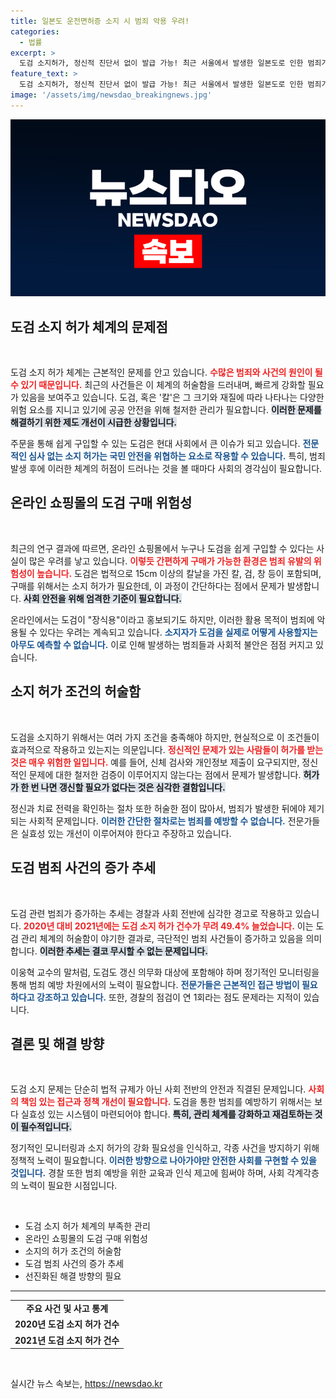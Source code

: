 ```yaml
---
title: 일본도 운전면허증 소지 시 범죄 악용 우려!
categories:
  - 법률
excerpt: >
  도검 소지허가, 정신적 진단서 없이 발급 가능! 최근 서울에서 발생한 일본도로 인한 범죄가 논란이 되고 있다. 도검 구매 절차의 허점이 드러나며, 관리 체계 강화 필요성이 대두됐다.
feature_text: >
  도검 소지허가, 정신적 진단서 없이 발급 가능! 최근 서울에서 발생한 일본도로 인한 범죄가 논란이 되고 있다. 도검 구매 절차의 허점이 드러나며, 관리 체계 강화 필요성이 대두됐다.
image: '/assets/img/newsdao_breakingnews.jpg'
---
```


<p><img src="/assets/img/newsdao_breakingnews.jpg" alt="cryptoinkorea 속보" /></p>

<h2 data-ke-size="size26">도검 소지 허가 체계의 문제점</h2>

<p data-ke-size="size16">&nbsp;</p>

<p>도검 소지 허가 체계는 근본적인 문제를 안고 있습니다. <b><span style="color: #ee2323;">수많은 범죄와 사건의 원인이 될 수 있기 때문입니다.</span></b> 최근의 사건들은 이 체계의 허술함을 드러내며, 빠르게 강화할 필요가 있음을 보여주고 있습니다. 도검, 혹은 '칼'은 그 크기와 재질에 따라 나타나는 다양한 위험 요소를 지니고 있기에 공공 안전을 위해 철저한 관리가 필요합니다. <b><span style="background-color: #21538527;">이러한 문제를 해결하기 위한 제도 개선이 시급한 상황입니다.</span></b></p>

<p>주문을 통해 쉽게 구입할 수 있는 도검은 현대 사회에서 큰 이슈가 되고 있습니다. <b><span style="color: #1a5490;">전문적인 심사 없는 소지 허가는 국민 안전을 위협하는 요소로 작용할 수 있습니다.</span></b> 특히, 범죄 발생 후에 이러한 체계의 허점이 드러나는 것을 볼 때마다 사회의 경각심이 필요합니다.</p>

<h2 data-ke-size="size26">온라인 쇼핑몰의 도검 구매 위험성</h2>

<p data-ke-size="size16">&nbsp;</p>

<p>최근의 연구 결과에 따르면, 온라인 쇼핑몰에서 누구나 도검을 쉽게 구입할 수 있다는 사실이 많은 우려를 낳고 있습니다. <b><span style="color: #ee2323;">이렇듯 간편하게 구매가 가능한 환경은 범죄 유발의 위험성이 높습니다.</span></b> 도검은 법적으로 15cm 이상의 칼날을 가진 칼, 검, 창 등이 포함되며, 구매를 위해서는 소지 허가가 필요한데, 이 과정이 간단하다는 점에서 문제가 발생합니다. <b><span style="background-color: #21538527;">사회 안전을 위해 엄격한 기준이 필요합니다.</span></b></p>

<p>온라인에서는 도검이 "장식용"이라고 홍보되기도 하지만, 이러한 활용 목적이 범죄에 악용될 수 있다는 우려는 계속되고 있습니다. <b><span style="color: #1a5490;">소지자가 도검을 실제로 어떻게 사용할지는 아무도 예측할 수 없습니다.</span></b> 이로 인해 발생하는 범죄들과 사회적 불안은 점점 커지고 있습니다.</p>

<h2 data-ke-size="size26">소지 허가 조건의 허술함</h2>

<p data-ke-size="size16">&nbsp;</p>

<p>도검을 소지하기 위해서는 여러 가지 조건을 충족해야 하지만, 현실적으로 이 조건들이 효과적으로 작용하고 있는지는 의문입니다. <b><span style="color: #ee2323;">정신적인 문제가 있는 사람들이 허가를 받는 것은 매우 위험한 일입니다.</span></b> 예를 들어, 신체 검사와 개인정보 제출이 요구되지만, 정신적인 문제에 대한 철저한 검증이 이루어지지 않는다는 점에서 문제가 발생합니다. <b><span style="background-color: #21538527;">허가가 한 번 나면 갱신할 필요가 없다는 것은 심각한 결함입니다.</span></b></p>

<p>정신과 치료 전력을 확인하는 절차 또한 허술한 점이 많아서, 범죄가 발생한 뒤에야 제기되는 사회적 문제입니다. <b><span style="color: #1a5490;">이러한 간단한 절차로는 범죄를 예방할 수 없습니다.</span></b> 전문가들은 실효성 있는 개선이 이루어져야 한다고 주장하고 있습니다.</p>

<h2 data-ke-size="size26">도검 범죄 사건의 증가 추세</h2>

<p data-ke-size="size16">&nbsp;</p>

<p>도검 관련 범죄가 증가하는 추세는 경찰과 사회 전반에 심각한 경고로 작용하고 있습니다. <b><span style="color: #ee2323;">2020년 대비 2021년에는 도검 소지 허가 건수가 무려 49.4% 늘었습니다.</span></b> 이는 도검 관리 체계의 허술함이 야기한 결과로, 극단적인 범죄 사건들이 증가하고 있음을 의미합니다. <b><span style="background-color: #21538527;">이러한 추세는 결코 무시할 수 없는 문제입니다.</span></b></p>

<p>이웅혁 교수의 말처럼, 도검도 갱신 의무화 대상에 포함해야 하며 정기적인 모니터링을 통해 범죄 예방 차원에서의 노력이 필요합니다. <b><span style="color: #1a5490;">전문가들은 근본적인 접근 방법이 필요하다고 강조하고 있습니다.</span></b> 또한, 경찰의 점검이 연 1회라는 점도 문제라는 지적이 있습니다. </p>

<h2 data-ke-size="size26">결론 및 해결 방향</h2>

<p data-ke-size="size16">&nbsp;</p>

<p>도검 소지 문제는 단순히 법적 규제가 아닌 사회 전반의 안전과 직결된 문제입니다. <b><span style="color: #ee2323;">사회의 책임 있는 접근과 정책 개선이 필요합니다.</span></b> 도검을 통한 범죄를 예방하기 위해서는 보다 실효성 있는 시스템이 마련되어야 합니다. <b><span style="background-color: #21538527;">특히, 관리 체계를 강화하고 재검토하는 것이 필수적입니다.</span></b></p>

<p>정기적인 모니터링과 소지 허가의 강화 필요성을 인식하고, 각종 사건을 방지하기 위해 정책적 노력이 필요합니다. <b><span style="color: #1a5490;">이러한 방향으로 나아가야만 안전한 사회를 구현할 수 있을 것입니다.</span></b> 경찰 또한 범죄 예방을 위한 교육과 인식 제고에 힘써야 하며, 사회 각계각층의 노력이 필요한 시점입니다. </p>

<p data-ke-size="size16">&nbsp;</p>

<ul>
    <li>도검 소지 허가 체계의 부족한 관리</li>
    <li>온라인 쇼핑몰의 도검 구매 위험성</li>
    <li>소지의 허가 조건의 허술함</li>
    <li>도검 범죄 사건의 증가 추세</li>
    <li>선진화된 해결 방향의 필요</li>
</ul>

<hr />

<table style="width: 100%;">
    <tr>
        <td style="text-align: center; height: 17px;"><b>주요 사건 및 사고 통계</b></td>
    </tr>
    <tr>
        <td style="text-align: center; height: 17px;"><b>2020년 도검 소지 허가 건수</b></td>
    </tr>
    <tr>
        <td style="text-align: center; height: 17px;"><b>2021년 도검 소지 허가 건수</b></td>
    </tr>
</table>

<p data-ke-size="size16">&nbsp;</p>
실시간 뉴스 속보는, <a href="https://newsdao.kr" rel="dofollow">https://newsdao.kr</a>


